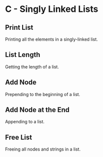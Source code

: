 # C - Singly Linked Lists

## Print List
Printing all the elements in a singly-linked list.

## List Length
Getting the length of a list.

## Add Node
Prepending to the beginning of a list.

## Add Node at the End
Appending to a list.

## Free List
Freeing all nodes and strings in a list.
